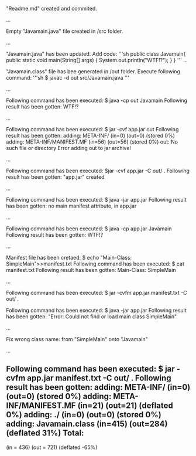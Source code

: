 "Readme.md" created and commited.

...

Empty "Javamain.java" file created in /src folder.

...

"Javamain.java" has been updated. Add code:
'''sh
public class Javamain{
  public static void main(String[] args) {
    System.out.println("WTF!?");
  }
}
'''
...

"Javamain.class" file has bee generated in /out folder. Execute following command:
'''sh
$ javac -d out src/Javamain.java
'''

...

Following command has been executed: $ java -cp out Javamain
Following result has been gotten: WTF!?

...

Following command has been executed: $ jar -cvf app.jar out
Following result has been gotten: 
adding: META-INF/ (in=0) (out=0) (stored 0%)
adding: META-INF/MANIFEST.MF (in=56) (out=56) (stored 0%)
out: No such file or directory
Error adding out to jar archive!

...

Following command has been executed: $jar -cvf app.jar -C out/ .
Following result has been gotten: "app.jar" created

...

Following command has been executed: $ java -jar app.jar
Following result has been gotten: no main manifest attribute, in app.jar

...

Following command has been executed: $ java -cp app.jar Javamain
Following result has been gotten: WTF!?

...


Manifest file has been cretaed: $ echo "Main-Class: SimpleMain">>manifest.txt
Following command has been executed: $ cat manifest.txt
Following result has been gotten: Main-Class: SimpleMain

...

Following command has been executed: $ jar -cvfm app.jar manifest.txt -C out/ .

Following command has been executed: $ java -jar app.jar
Following result has been gotten: "Error: Could not find or load main class SimpleMain"

...

Fix wrong class name: from "SimpleMain" onto "Javamain"

...

Following command has been executed: $ jar -cvfm app.jar manifest.txt -C out/ .
Following result has been gotten:
adding: META-INF/ (in=0) (out=0) (stored 0%)
adding: META-INF/MANIFEST.MF (in=21) (out=21) (deflated 0%)
adding: ./ (in=0) (out=0) (stored 0%)
adding: Javamain.class (in=415) (out=284) (deflated 31%)
Total:
------
(in = 436) (out = 721) (deflated -65%)
